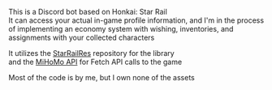 This is a Discord bot based on Honkai: Star Rail\
It can access your actual in-game profile information, and I'm in the process of implementing an economy system with wishing, inventories, and assignments with your collected characters

It utilizes the [StarRailRes](https://github.com/Mar-7th/StarRailRes) repository for the library\
and the [MiHoMo API](https://march7th.xiaohei.moe/en/resource/mihomo_api.html) for Fetch API calls to the game

Most of the code is by me, but I own none of the assets